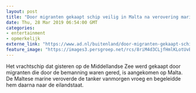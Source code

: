 ```yaml
---
layout: post
title: "Door migranten gekaapt schip veilig in Malta na verovering marine"
date: Thu, 28 Mar 2019 06:54:00 GMT
categories: 
- entertainment 
- opmerkelijk 
externe_link: "https://www.ad.nl/buitenland/door-migranten-gekaapt-schip-veilig-in-malta-na-verovering-marine~a2868884/"
feature_image: "https://images3.persgroep.net/rcs/8riM4d3CLjfHmlKLotUvBP6W9hU/diocontent/144326986/_fitwidth/400/?appId=21791a8992982cd8da851550a453bd7f&quality=0.7"
---
```


Het vrachtschip dat gisteren op de Middellandse Zee werd gekaapt door migranten die door de bemanning waren gered, is aangekomen op Malta. De Maltese marine veroverde de tanker vanmorgen vroeg en begeleidde hem daarna naar de eilandstaat.
